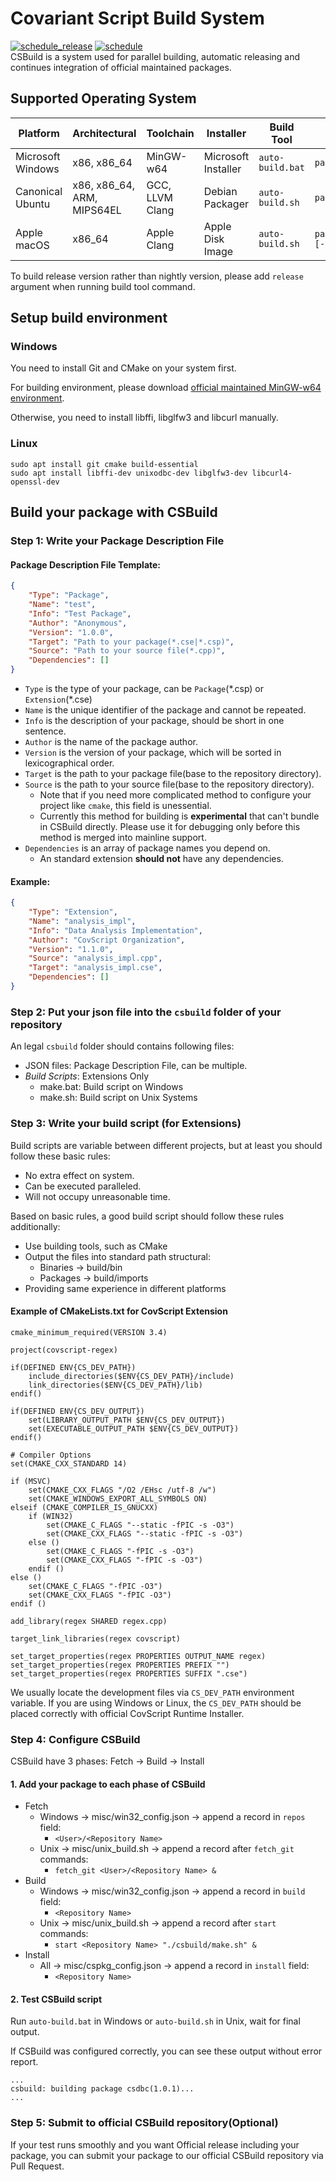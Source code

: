# Covariant Script Build System
[![schedule_release](https://github.com/covscript/csbuild/actions/workflows/schedule_release.yml/badge.svg)](https://github.com/covscript/csbuild/actions/workflows/schedule_release.yml) [![schedule](https://github.com/covscript/csbuild/actions/workflows/schedule.yml/badge.svg)](https://github.com/covscript/csbuild/actions/workflows/schedule.yml)  
CSBuild is a system used for parallel building, automatic releasing and continues integration of official maintained packages.
## Supported Operating System
|Platform|Architectural|Toolchain|Installer|Build Tool|Package Tool|
|----|----|----|----|----|----|
|Microsoft Windows|x86, x86_64|MinGW-w64|Microsoft Installer|`auto-build.bat`|`package_tools/wix/make.bat`|
|Canonical Ubuntu|x86, x86_64, ARM, MIPS64EL|GCC, LLVM Clang|Debian Packager|`auto-build.sh`|`package_tools/deb/make.sh`|
|Apple macOS|x86_64|Apple Clang|Apple Disk Image|`auto-build.sh`|`package_tools/dmg/make.sh [--no-gui]`|

To build release version rather than nightly version, please add `release` argument when running build tool command.
## Setup build environment
### Windows
You need to install Git and CMake on your system first.

For building environment, please download [official maintained MinGW-w64 environment](https://github.com/covscript-archives/mingw-w64).

Otherwise, you need to install libffi, libglfw3 and libcurl manually.
### Linux
```
sudo apt install git cmake build-essential
sudo apt install libffi-dev unixodbc-dev libglfw3-dev libcurl4-openssl-dev
```
## Build your package with CSBuild
### Step 1: Write your Package Description File
#### Package Description File Template:
```json
{
    "Type": "Package",
    "Name": "test",
    "Info": "Test Package",
    "Author": "Anonymous",
    "Version": "1.0.0",
    "Target": "Path to your package(*.cse|*.csp)",
    "Source": "Path to your source file(*.cpp)",
    "Dependencies": []
}

```
+ `Type` is the type of your package, can be `Package`(\*.csp) or `Extension`(\*.cse)
+ `Name` is the unique identifier of the package and cannot be repeated.
+ `Info` is the description of your package, should be short in one sentence.
+ `Author` is the name of the package author.
+ `Version` is the version of your package, which will be sorted in lexicographical order.
+ `Target` is the path to your package file(base to the repository directory).
+ `Source` is the path to your source file(base to the repository directory).
  + Note that if you need more complicated method to configure your project like `cmake`, this field is unessential.
  + Currently this method for building is **experimental** that can't bundle in CSBuild directly. Please use it for debugging only before this method is merged into mainline support.
+ `Dependencies` is an array of package names you depend on.
  + An standard extension **should not** have any dependencies. 

#### Example:
```json
{
    "Type": "Extension",
    "Name": "analysis_impl",
    "Info": "Data Analysis Implementation",
    "Author": "CovScript Organization",
    "Version": "1.1.0",
    "Source": "analysis_impl.cpp",
    "Target": "analysis_impl.cse",
    "Dependencies": []
}
```
### Step 2: Put your json file into the `csbuild` folder of your repository
An legal `csbuild` folder should contains following files:
+ JSON files: Package Description File, can be multiple.
+ *Build Scripts*: Extensions Only
  + make.bat: Build script on Windows
  + make.sh: Build script on Unix Systems
### Step 3: Write your build script (for Extensions)
Build scripts are variable between different projects, but at least you should follow these basic rules:
+ No extra effect on system.
+ Can be executed paralleled.
+ Will not occupy unreasonable time.

Based on basic rules, a good build script should follow these rules additionally:
+ Use building tools, such as CMake
+ Output the files into standard path structural:
    + Binaries -> build/bin
    + Packages -> build/imports
+ Providing same experience in different platforms
#### Example of CMakeLists.txt for CovScript Extension
```
cmake_minimum_required(VERSION 3.4)

project(covscript-regex)

if(DEFINED ENV{CS_DEV_PATH})
    include_directories($ENV{CS_DEV_PATH}/include)
    link_directories($ENV{CS_DEV_PATH}/lib)
endif()

if(DEFINED ENV{CS_DEV_OUTPUT})
    set(LIBRARY_OUTPUT_PATH $ENV{CS_DEV_OUTPUT})
    set(EXECUTABLE_OUTPUT_PATH $ENV{CS_DEV_OUTPUT})
endif()

# Compiler Options
set(CMAKE_CXX_STANDARD 14)

if (MSVC)
    set(CMAKE_CXX_FLAGS "/O2 /EHsc /utf-8 /w")
    set(CMAKE_WINDOWS_EXPORT_ALL_SYMBOLS ON)
elseif (CMAKE_COMPILER_IS_GNUCXX)
    if (WIN32)
        set(CMAKE_C_FLAGS "--static -fPIC -s -O3")
        set(CMAKE_CXX_FLAGS "--static -fPIC -s -O3")
    else ()
        set(CMAKE_C_FLAGS "-fPIC -s -O3")
        set(CMAKE_CXX_FLAGS "-fPIC -s -O3")
    endif ()
else ()
    set(CMAKE_C_FLAGS "-fPIC -O3")
    set(CMAKE_CXX_FLAGS "-fPIC -O3")
endif ()

add_library(regex SHARED regex.cpp)

target_link_libraries(regex covscript)

set_target_properties(regex PROPERTIES OUTPUT_NAME regex)
set_target_properties(regex PROPERTIES PREFIX "")
set_target_properties(regex PROPERTIES SUFFIX ".cse")
```
We usually locate the development files via `CS_DEV_PATH` environment variable. If you are using Windows or Linux, the `CS_DEV_PATH` should be placed correctly with official CovScript Runtime Installer.
### Step 4: Configure CSBuild
CSBuild have 3 phases: Fetch -> Build -> Install
#### 1. Add your package to each phase of CSBuild
+ Fetch
    + Windows -> misc/win32_config.json -> append a record in `repos` field:
        + `<User>/<Repository Name>`
    + Unix -> misc/unix_build.sh -> append a record after `fetch_git` commands:
        + `fetch_git <User>/<Repository Name> &`
+ Build
    + Windows -> misc/win32_config.json -> append a record in `build` field:
        + `<Repository Name>`
    + Unix -> misc/unix_build.sh -> append a record after `start` commands:
        + `start <Repository Name> "./csbuild/make.sh" &`
+ Install
    + All -> misc/cspkg_config.json -> append a record in `install` field:
        + `<Repository Name>`
#### 2. Test CSBuild script
Run `auto-build.bat` in Windows or `auto-build.sh` in Unix, wait for final output.

If CSBuild was configured correctly, you can see these output without error report.
```
...
csbuild: building package csdbc(1.0.1)...
...
```
### Step 5: Submit to official CSBuild repository(Optional)
If your test runs smoothly and you want Official release including your package, you can submit your package to our official CSBuild repository via Pull Request.
